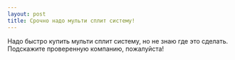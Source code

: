 ```yaml
---
layout: post 
title: Срочно надо мульти сплит систему! 
--- 
```

Надо быстро купить мульти сплит систему, но не знаю где это сделать. Подскажите проверенную компанию, пожалуйста!